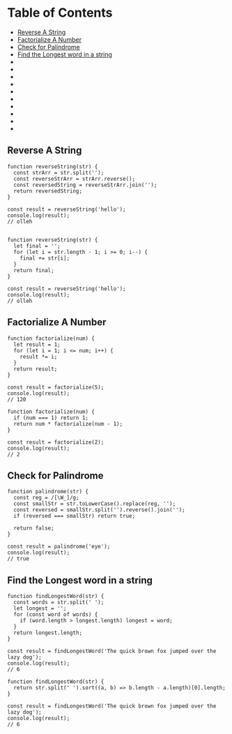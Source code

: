 # Table of Contents
- [Reverse A String](#reverse-a-string)
- [Factorialize A Number](#factorialize-a-number)
- [Check for Palindrome](#check-for-palindrome)
- [Find the Longest word in a string](#find-the-longest-word-in-a-string)
- [](#)
- [](#)
- [](#)
- [](#)
- [](#)
- [](#)
- [](#)
- [](#)
- [](#)
- [](#)

## Reverse A String <a name="reverse-a-string"></a>

```
function reverseString(str) {
  const strArr = str.split('');
  const reverseStrArr = strArr.reverse();
  const reversedString = reverseStrArr.join('');
  return reversedString;
}

const result = reverseString('hello');
console.log(result);
// olleh


function reverseString(str) {
  let final = '';
  for (let i = str.length - 1; i >= 0; i--) {
    final += str[i];
  }
  return final;
}

const result = reverseString('hello');
console.log(result);
// olleh
```

## Factorialize A Number <a name="factorialize-a-number"></a>

```
function factorialize(num) {
  let result = 1;
  for (let i = 1; i <= num; i++) {
    result *= i;
  }
  return result;
}

const result = factorialize(5);
console.log(result);
// 120

function factorialize(num) {
  if (num === 1) return 1;
  return num * factorialize(num - 1);
}

const result = factorialize(2);
console.log(result);
// 2
```

## Check for Palindrome <a name="check-for-palindrome"></a>

```
function palindrome(str) {
  const reg = /[\W_]/g;
  const smallStr = str.toLowerCase().replace(reg, '');
  const reversed = smallStr.split('').reverse().join('');
  if (reversed === smallStr) return true;

  return false;
}

const result = palindrome('eye');
console.log(result);
// true
```

## Find the Longest word in a string <a name="find-the-longest-word-in-a-string"></a>

```
function findLongestWord(str) {
  const words = str.split(' ');
  let longest = '';
  for (const word of words) {
    if (word.length > longest.length) longest = word;
  }
  return longest.length;
}

const result = findLongestWord('The quick brown fox jumped over the lazy dog');
console.log(result);
// 6

function findLongestWord(str) {
  return str.split(' ').sort((a, b) => b.length - a.length)[0].length;
}

const result = findLongestWord('The quick brown fox jumped over the lazy dog');
console.log(result);
// 6
```

## <a name=""></a>

```

```

## <a name=""></a>

```

```

## <a name=""></a>

```

```

## <a name=""></a>

```

```

## <a name=""></a>

```

```

## <a name=""></a>

```

```

## <a name=""></a>

```

```

## <a name=""></a>

```

```

## <a name=""></a>

```

```

## <a name=""></a>

```

```